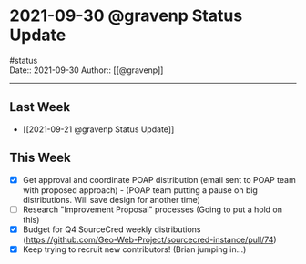 # 2021-09-30 @gravenp Status Update
#status  
Date:: 2021-09-30
Author:: [[@gravenp]]  

---

## Last Week
- [[2021-09-21 @gravenp Status Update]]

## This Week
- [x] Get approval and coordinate POAP distribution (email sent to POAP team with proposed approach) - (POAP team putting a pause on big distributions. Will save design for another time)
- [ ] Research "Improvement Proposal" processes (Going to put a hold on this)
- [x] Budget for Q4 SourceCred weekly distributions (https://github.com/Geo-Web-Project/sourcecred-instance/pull/74)
- [x] Keep trying to recruit new contributors! (Brian jumping in...)